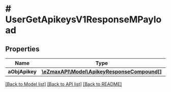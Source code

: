 # # UserGetApikeysV1ResponseMPayload

## Properties

Name | Type | Description | Notes
------------ | ------------- | ------------- | -------------
**aObjApikey** | [**\eZmaxAPI\Model\ApikeyResponseCompound[]**](ApikeyResponse.md) |  |

[[Back to Model list]](../../README.md#models) [[Back to API list]](../../README.md#endpoints) [[Back to README]](../../README.md)
